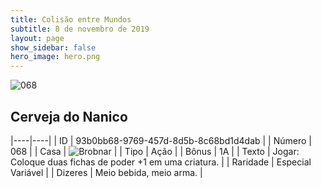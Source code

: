 ```yaml
---
title: Colisão entre Mundos
subtitle: 8 de novembro de 2019
layout: page
show_sidebar: false
hero_image: hero.png
---
```


![068](https://cdn.keyforgegame.com/media/card_front/pt/452_068_X9P88C8VRXFH_pt.png)

## Cerveja do Nanico

|----|----|
| ID | 93b0bb68-9769-457d-8d5b-8c68bd1d4dab |
| Número | 068 |
| Casa | ![Brobnar](https://archonarcana.com/images/thumb/e/e0/Brobnar.png/22px-Brobnar.png "Brobnar") |
| Tipo | Ação |
| Bônus | 1A |
| Texto | Jogar: Coloque duas fichas de poder +1 em uma criatura. |
| Raridade | Especial Variável |
| Dizeres | Meio bebida, meio arma. |
